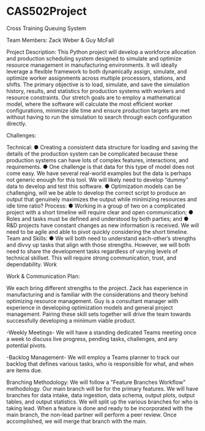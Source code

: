 # CAS502Project
Cross Training Queuing System

Team Members: Zack Weber & Guy McFall

Project Description:
This Python project will develop a workforce allocation and production scheduling system designed to simulate and optimize resource management in manufacturing environments. It will ideally leverage a flexible framework to both dynamically assign, simulate, and optimize worker assignments across multiple processors, stations, and shifts. The primary objective is to load, simulate, and save the simulation history, results, and statistics for production systems with workers and resource constraints. Our stretch goals are to employ a mathematical model, where the software will calculate the most efficient worker configurations, minimize idle time and ensure production targets are met without having to run the simulation to search through each configuration directly.

Challenges:

Technical:
● Creating a consistent data structure for loading and saving the details of the production system can be complicated because these production systems can have lots of complex features, interactions, and requirements.
● One challenge is that data for this type of model does not come easy. We have several real-world examples but the data is perhaps not generic enough for this tool. We will likely need to develop “dummy” data to develop and test this software.
● Optimization models can be challenging, will we be able to develop the correct script to produce an output that genuinely maximizes the output while minimizing resources and idle time ratio?
Process:
● Working in a group of two on a complicated project with a short timeline will require clear and open communication;
● Roles and tasks must be defined and understood by both parties; and
● R&D projects have constant changes as new information is received. We will need to be agile and able to pivot quickly considering the short timeline.
Team and Skills:
● We will both need to understand each-other’s strengths and divvy up tasks that align with those strengths. However, we will both need to share the development tasks regardless of varying levels of technical skillset. This will require strong communication, trust, and dependability.
Work

Work & Communication Plan:

We each bring different strengths to the project. Zack has experience in manufacturing and is familiar with the considerations and theory behind optimizing resource management. Guy is a consultant manager with experience in developing optimization models and general project management. Pairing these skill sets together will drive the team towards successfully developing a minimum viable product.

-Weekly Meetings- We will have a standing dedicated Teams meeting once a week to discuss live progress, pending tasks, challenges, and any potential pivots.

-Backlog Management- We will employ a Teams planner to track our backlog that defines various tasks, who is responsible for what, and when are items due.

Branching Methodology:
We will follow a "Feature Branches Workflow" methodology. Our main branch will be for the primary features. We will have branches for data intake, data ingestion, data schema, output plots, output tables, and output statistics. We will split up the various branches for who is taking lead. When a feature is done and ready to be incorporated with the main branch, the non-lead partner will perform a peer review. Once accomplished, we will merge that branch with the main.


